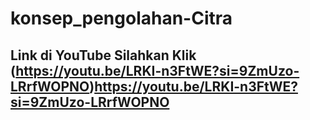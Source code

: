 # konsep_pengolahan-Citra
## Link di YouTube Silahkan Klik  (https://youtu.be/LRKI-n3FtWE?si=9ZmUzo-LRrfWOPNO)https://youtu.be/LRKI-n3FtWE?si=9ZmUzo-LRrfWOPNO
